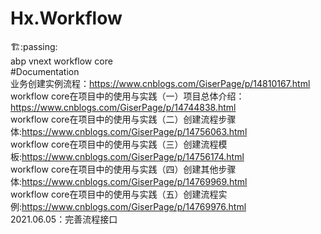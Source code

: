 # Hx.Workflow  
🏗️:passing:  
abp vnext workflow core  
#Documentation  
业务创建实例流程：https://www.cnblogs.com/GiserPage/p/14810167.html  
workflow core在项目中的使用与实践（一）项目总体介绍：https://www.cnblogs.com/GiserPage/p/14744838.html  
workflow core在项目中的使用与实践（二）创建流程步骤体:https://www.cnblogs.com/GiserPage/p/14756063.html  
workflow core在项目中的使用与实践（三）创建流程模板:https://www.cnblogs.com/GiserPage/p/14756174.html  
workflow core在项目中的使用与实践（四）创建其他步骤体:https://www.cnblogs.com/GiserPage/p/14769969.html  
workflow core在项目中的使用与实践（五）创建流程实例:https://www.cnblogs.com/GiserPage/p/14769976.html  
2021.06.05：完善流程接口  
